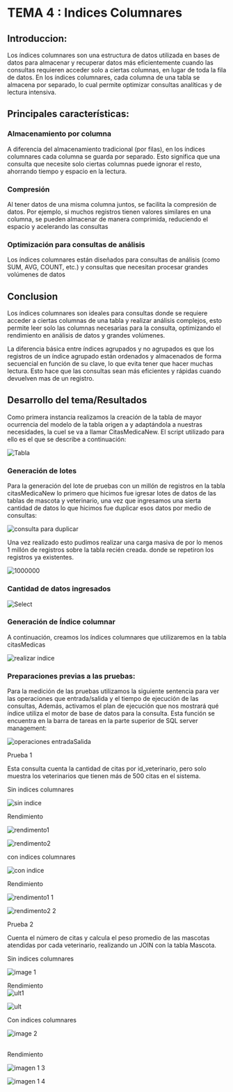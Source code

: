 # TEMA 4 : Indices Columnares 


## **Introduccion**: <br>
Los índices columnares son una estructura de datos utilizada en bases de datos para almacenar y recuperar datos más eficientemente cuando las consultas requieren acceder solo a ciertas columnas, en lugar de toda la fila de datos. En los índices columnares, cada columna de una tabla se almacena por separado, lo cual permite optimizar consultas analíticas y de lectura intensiva. 

## Principales características:<br> 
### Almacenamiento por columna
A diferencia del almacenamiento tradicional (por filas), en los índices columnares cada columna se guarda por separado. Esto significa que una consulta que necesite solo ciertas columnas puede ignorar el resto, ahorrando tiempo y espacio en la lectura.

### Compresión
Al tener datos de una misma columna juntos, se facilita la compresión de datos. Por ejemplo, si muchos registros tienen valores similares en una columna, se pueden almacenar de manera comprimida, reduciendo el espacio y acelerando las consultas

### Optimización para consultas de análisis
Los índices columnares están diseñados para consultas de análisis (como SUM, AVG, COUNT, etc.) y consultas que necesitan procesar grandes volúmenes de datos

## Conclusion 
Los índices columnares son ideales para consultas donde se requiere acceder a ciertas columnas de una tabla y realizar análisis complejos, esto permite leer solo las columnas necesarias para la consulta, optimizando el rendimiento en análisis de datos y grandes volúmenes.

La diferencia básica entre índices agrupados y no agrupados es que los registros de un índice agrupado están ordenados y almacenados de forma secuencial en función de su clave, lo que evita tener que hacer muchas lectura. Esto hace que las consultas sean más eficientes y rápidas cuando devuelven mas de un registro.

## Desarrollo del tema/Resultados 

Como primera instancia realizamos la creación de la tabla de mayor ocurrencia del modelo de la tabla origen a y adaptándola a nuestras necesidades, la cuel se va a llamar CitasMedicaNew. El script utilizado para ello es el que se describe a continuación:

![Tabla](https://github.com/user-attachments/assets/1d89a5a8-0dd7-4419-b52d-3e918f24323f)

### Generación de lotes 

Para la generación del lote de pruebas con un millón de registros en la tabla citasMedicaNew lo primero que hicimos fue igresar lotes de datos de las tablas de mascota y veterinario, una vez que ingresamos una sierta cantidad de datos lo que hicimos fue duplicar esos datos por medio de consultas:

![consulta para duplicar](https://github.com/user-attachments/assets/d53b066f-f3bf-4bd1-98fc-5f171773d23f)

Una vez realizado esto pudimos realizar una carga masiva de por lo menos 1 millón de registros sobre la tabla recién creada. donde se repetiron los registros ya existentes.

![1000000](https://github.com/user-attachments/assets/98d5e19e-664f-4ca1-ae26-3ccfec69dd22)

### Cantidad de datos ingresados

![Select](https://github.com/user-attachments/assets/6df037fd-8b17-450d-a73e-5edcd7c056fa)

### Generación de Índice columnar 

A continuación, creamos los índices columnares que utilizaremos en la tabla citasMedicas

![realizar indice](https://github.com/user-attachments/assets/451264ca-a399-4cb5-9b26-4c3383dc9460)

### Preparaciones previas a las pruebas: 

Para la medición de las pruebas utilizamos la siguiente sentencia para ver las operaciones que entrada/salida y el tiempo de ejecución de las consultas, Además, activamos el plan de ejecución que nos mostrará qué índice utiliza el motor de base de datos para la consulta. Esta función se encuentra en la barra de tareas en la parte superior de SQL server management:

![operaciones entradaSalida](https://github.com/user-attachments/assets/95be4ea8-d77c-494a-b0c9-868ff6f34088)

Prueba 1<br>

Esta consulta cuenta la cantidad de citas por id_veterinario, pero solo muestra los veterinarios que tienen más de 500 citas en el sistema.

Sin indices columnares <br>

![sin indice](https://github.com/user-attachments/assets/4711a7aa-a6f6-4ace-847f-6981f7a3bda3)

Rendimiento<br>

![rendimento1](https://github.com/user-attachments/assets/622fe30d-6dcb-445f-82c4-31d4684132f3)

![rendimento2](https://github.com/user-attachments/assets/b9ef8ad2-4e73-475f-ad36-57b50ce57070)

con indices columnares <br>

![con indice](https://github.com/user-attachments/assets/465d7b23-429f-4edc-b49f-dedba3a8689b)

Rendimiento<br>

![rendimento1 1](https://github.com/user-attachments/assets/de033209-a393-46ed-8692-68e074fff414)

![rendimento2 2](https://github.com/user-attachments/assets/efd707c6-07ea-46be-acdb-41127043edba)

Prueba 2 <br>

Cuenta el número de citas y calcula el peso promedio de las mascotas atendidas por cada veterinario, realizando un JOIN con la tabla Mascota.

Sin indices columnares <br>

![image 1](https://github.com/user-attachments/assets/7012eae1-a51b-4e6e-aefa-3426ae36940e)

Rendimiento <br>
![ult1](https://github.com/user-attachments/assets/f35ca2f5-3a14-4062-b335-c33d3c11d0ce)

![ult](https://github.com/user-attachments/assets/37358c6b-0f15-4d7a-a763-42d4fab97199)

Con indices columnares <br>

![image 2](https://github.com/user-attachments/assets/4fe5d7ca-b63c-4f7a-bb70-1040fb9b0d93)

<br> Rendimiento <br>

![imagen 1 3](https://github.com/user-attachments/assets/244c5ec7-5a59-48ec-8db8-2b75906bb0ee)

![imagen 1 4](https://github.com/user-attachments/assets/cc15a1f4-2450-4cc3-8878-74012a55feca)

